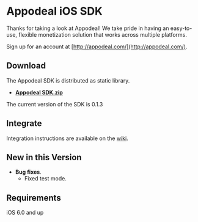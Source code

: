 # Appodeal iOS SDK

Thanks for taking a look at Appodeal! We take pride in having an easy-to-use, flexible monetization solution that works across multiple platforms.

Sign up for an account at [http://appodeal.com/](http://appodeal.com/).

## Download

The Appodeal SDK is distributed as static library.

- **[Appodeal SDK.zip](http://dl.dropbox.com/s/tandgz79v1t971q/Appodeal-iOS-SDK.zip)**

The current version of the SDK is 0.1.3

## Integrate

Integration instructions are available on the [wiki](https://github.com/appodeal/appodeal-ios-demo/wiki).

## New in this Version

- **Bug fixes**.
    - Fixed test mode.


## Requirements

iOS 6.0 and up